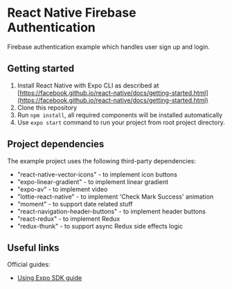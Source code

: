 # React Native Firebase Authentication
Firebase authentication example which handles user sign up and login.

## Getting started

1. Install React Native with Expo CLI as described at [https://facebook.github.io/react-native/docs/getting-started.html](https://facebook.github.io/react-native/docs/getting-started.html)
2. Clone this repository
3. Run `npm install`, all required components will be installed automatically
4. Use `expo start` command to run your project from root project directory.

## Project dependencies

The example project uses the following third-party dependencies:
- "react-native-vector-icons" - to implement icon buttons
- "expo-linear-gradient" - to implement linear gradient
- "expo-av" - to implement video
- "lottie-react-native" - to implement 'Check Mark Success' animation
- "moment" - to support date related stuff
- "react-navigation-header-buttons" - to implement header buttons
- "react-redux" - to implement Redux
- "redux-thunk" - to support async Redux side effects logic

## Useful links
Official guides:
- [Using Expo SDK guide](https://docs.expo.io/versions/latest/)
